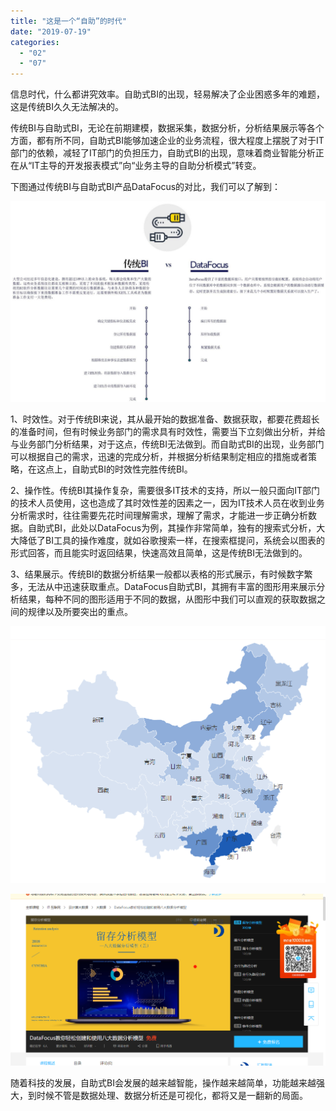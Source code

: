 ```yaml
---
title: "这是一个“自助”的时代"
date: "2019-07-19"
categories: 
  - "02"
  - "07"
---
```


信息时代，什么都讲究效率。自助式BI的出现，轻易解决了企业困惑多年的难题，这是传统BI久久无法解决的。

传统BI与自助式BI，无论在前期建模，数据采集，数据分析，分析结果展示等各个方面，都有所不同，自助式BI能够加速企业的业务流程，很大程度上摆脱了对于IT部门的依赖，减轻了IT部门的负担压力，自助式BI的出现，意味着商业智能分析正在从“IT主导的开发报表模式”向“业务主导的自助分析模式”转变。

下图通过传统BI与自助式BI产品DataFocus的对比，我们可以了解到：

![](images/word-image-412.png)

1、时效性。对于传统BI来说，其从最开始的数据准备、数据获取，都要花费超长的准备时间，但有时候业务部门的需求具有时效性，需要当下立刻做出分析，并给与业务部门分析结果，对于这点，传统BI无法做到。而自助式BI的出现，业务部门可以根据自己的需求，迅速的完成分析，并根据分析结果制定相应的措施或者策略，在这点上，自助式BI的时效性完胜传统BI。

2、操作性。传统BI其操作复杂，需要很多IT技术的支持，所以一般只面向IT部门的技术人员使用，这也造成了其时效性差的因素之一，因为IT技术人员在收到业务分析需求时，往往需要先花时间理解需求，理解了需求，才能进一步正确分析数据。自助式BI，此处以DataFocus为例，其操作非常简单，独有的搜索式分析，大大降低了BI工具的操作难度，就如谷歌搜索一样，在搜索框提问，系统会以图表的形式回答，而且能实时返回结果，快速高效且简单，这是传统BI无法做到的。

3、结果展示。传统BI的数据分析结果一般都以表格的形式展示，有时候数字繁多，无法从中迅速获取重点。DataFocus自助式BI，其拥有丰富的图形用来展示分析结果，每种不同的图形适用于不同的数据，从图形中我们可以直观的获取数据之间的规律以及所要突出的重点。

![](images/word-image-413.png)

![](images/word-image-414.png)

随着科技的发展，自助式BI会发展的越来越智能，操作越来越简单，功能越来越强大，到时候不管是数据处理、数据分析还是可视化，都将又是一翻新的局面。
